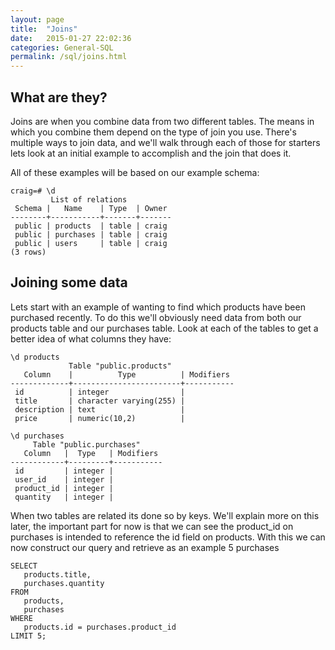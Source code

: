 ```yaml
---
layout: page
title:  "Joins"
date:   2015-01-27 22:02:36
categories: General-SQL
permalink: /sql/joins.html
---
```


What are they?
--------------

Joins are when you combine data from two different tables. The means in which you combine them depend on the type of join you use. There's multiple ways to join data, and we'll walk through each of those for starters lets look at an initial example to accomplish and the join that does it.

All of these examples will be based on our example schema:

    craig=# \d
             List of relations
     Schema |   Name    | Type  | Owner 
    --------+-----------+-------+-------
     public | products  | table | craig
     public | purchases | table | craig
     public | users     | table | craig
    (3 rows)

Joining some data
-----------------

Lets start with an example of wanting to find which products have been purchased recently. To do this we'll obviously need data from both our products table and our purchases table. Look at each of the tables to get a better idea of what columns they have:

    \d products
                 Table "public.products"
       Column    |          Type          | Modifiers 
    -------------+------------------------+-----------
     id          | integer                | 
     title       | character varying(255) | 
     description | text                   | 
     price       | numeric(10,2)          | 

    \d purchases 
         Table "public.purchases"
       Column   |  Type   | Modifiers 
    ------------+---------+-----------
     id         | integer | 
     user_id    | integer | 
     product_id | integer | 
     quantity   | integer |


When two tables are related its done so by keys. We'll explain more on this later, the important part for now is that we can see the product\_id on purchases is intended to reference the id field on products. With this we can now construct our query and retrieve as an example 5 purchases

    SELECT 
       products.title, 
       purchases.quantity
    FROM 
       products,
       purchases
    WHERE
       products.id = purchases.product_id
    LIMIT 5;

